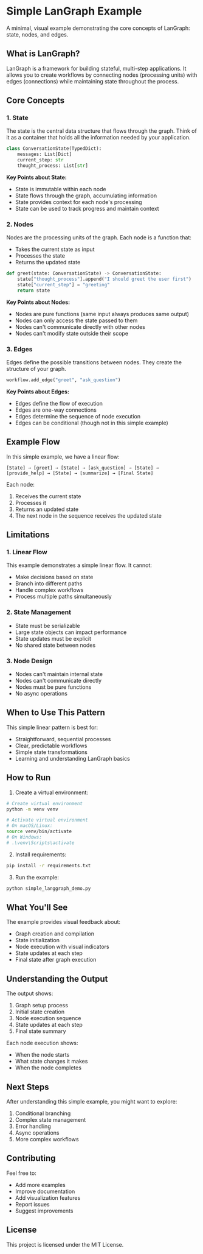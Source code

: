 # Simple LanGraph Example

A minimal, visual example demonstrating the core concepts of LanGraph: state, nodes, and edges.

## What is LanGraph?

LanGraph is a framework for building stateful, multi-step applications. It allows you to create workflows by connecting nodes (processing units) with edges (connections) while maintaining state throughout the process.

## Core Concepts

### 1. State
The state is the central data structure that flows through the graph. Think of it as a container that holds all the information needed by your application.

```python
class ConversationState(TypedDict):
    messages: List[Dict]
    current_step: str
    thought_process: List[str]
```

**Key Points about State:**
- State is immutable within each node
- State flows through the graph, accumulating information
- State provides context for each node's processing
- State can be used to track progress and maintain context

### 2. Nodes
Nodes are the processing units of the graph. Each node is a function that:
- Takes the current state as input
- Processes the state
- Returns the updated state

```python
def greet(state: ConversationState) -> ConversationState:
    state["thought_process"].append("I should greet the user first")
    state["current_step"] = "greeting"
    return state
```

**Key Points about Nodes:**
- Nodes are pure functions (same input always produces same output)
- Nodes can only access the state passed to them
- Nodes can't communicate directly with other nodes
- Nodes can't modify state outside their scope

### 3. Edges
Edges define the possible transitions between nodes. They create the structure of your graph.

```python
workflow.add_edge("greet", "ask_question")
```

**Key Points about Edges:**
- Edges define the flow of execution
- Edges are one-way connections
- Edges determine the sequence of node execution
- Edges can be conditional (though not in this simple example)

## Example Flow

In this simple example, we have a linear flow:

```
[State] → [greet] → [State] → [ask_question] → [State] → [provide_help] → [State] → [summarize] → [Final State]
```

Each node:
1. Receives the current state
2. Processes it
3. Returns an updated state
4. The next node in the sequence receives the updated state

## Limitations

### 1. Linear Flow
This example demonstrates a simple linear flow. It cannot:
- Make decisions based on state
- Branch into different paths
- Handle complex workflows
- Process multiple paths simultaneously

### 2. State Management
- State must be serializable
- Large state objects can impact performance
- State updates must be explicit
- No shared state between nodes

### 3. Node Design
- Nodes can't maintain internal state
- Nodes can't communicate directly
- Nodes must be pure functions
- No async operations

## When to Use This Pattern

This simple linear pattern is best for:
- Straightforward, sequential processes
- Clear, predictable workflows
- Simple state transformations
- Learning and understanding LanGraph basics

## How to Run

1. Create a virtual environment:
```bash
# Create virtual environment
python -m venv venv

# Activate virtual environment
# On macOS/Linux:
source venv/bin/activate
# On Windows:
# .\venv\Scripts\activate
```

2. Install requirements:
```bash
pip install -r requirements.txt
```

3. Run the example:
```bash
python simple_langgraph_demo.py
```

## What You'll See

The example provides visual feedback about:
- Graph creation and compilation
- State initialization
- Node execution with visual indicators
- State updates at each step
- Final state after graph execution

## Understanding the Output

The output shows:
1. Graph setup process
2. Initial state creation
3. Node execution sequence
4. State updates at each step
5. Final state summary

Each node execution shows:
- When the node starts
- What state changes it makes
- When the node completes

## Next Steps

After understanding this simple example, you might want to explore:
1. Conditional branching
2. Complex state management
3. Error handling
4. Async operations
5. More complex workflows

## Contributing

Feel free to:
- Add more examples
- Improve documentation
- Add visualization features
- Report issues
- Suggest improvements

## License

This project is licensed under the MIT License. 